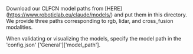 Download our CLFCN model paths from [HERE] (https://www.roboticlab.eu/claude/models/) and put them in this directory. 
We provide three paths corresponding to rgb, lidar, and cross_fusion modalities.  

When validating or visualizing the models, specify the model path in the 
'config.json' ['General']['model_path'].